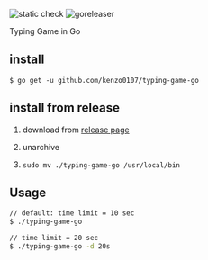 ![static check](https://github.com/kenzo0107/typing-game-go/workflows/static%20check/badge.svg)
![goreleaser](https://github.com/kenzo0107/typing-game-go/workflows/goreleaser/badge.svg)

Typing Game in Go

## install 

```
$ go get -u github.com/kenzo0107/typing-game-go
```

## install from release

1. download from [release page](https://github.com/kenzo0107/typing-game-go/releases)

2. unarchive

3. `sudo mv ./typing-game-go /usr/local/bin`

## Usage

```sh
// default: time limit = 10 sec
$ ./typing-game-go
```

```sh
// time limit = 20 sec
$ ./typing-game-go -d 20s
```
